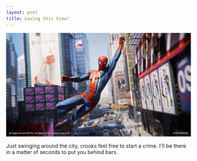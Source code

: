 ```yaml
---
layout: post
title: Loving this View!
---
```


![_config.yml](/images/spider-man1.jpg)



Just swinging around the city, crooks feel free to start a crime. I'll be there in a matter of seconds to put you behind bars.
